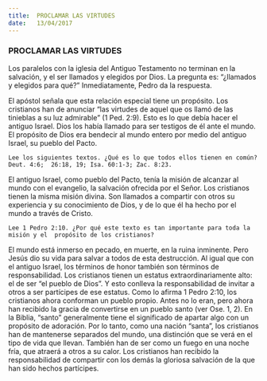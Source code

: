 ```yaml
---
title:  PROCLAMAR LAS VIRTUDES
date:   13/04/2017
---
```


### PROCLAMAR LAS VIRTUDES

Los paralelos con la iglesia del Antiguo Testamento no terminan en la salvación, y el ser llamados y elegidos por   Dios. La pregunta es: “¿llamados y elegidos para qué?” Inmediatamente, Pedro da la respuesta. 

El apóstol señala que esta relación especial tiene un propósito. Los cristianos han de anunciar “las virtudes de   aquel que os llamó de las tinieblas a su luz admirable”  (1 Ped. 2:9). Esto es lo que debía hacer el antiguo Israel.  Dios los había llamado para ser testigos de él ante el mundo. El propósito de Dios era bendecir al mundo entero  por medio del antiguo Israel, su pueblo del Pacto.  

`Lee los siguientes textos. ¿Qué es lo que todos ellos tienen en común? Deut. 4:6;  26:18, 19; Isa. 60:1-3; Zac. 8:23.`

El antiguo Israel, como pueblo del Pacto, tenía la misión de alcanzar al mundo con el evangelio, la salvación   ofrecida por el Señor. Los cristianos tienen la misma misión divina. Son llamados a compartir con otros su   experiencia y su conocimiento de Dios, y de lo que él ha hecho por el mundo a través de Cristo. 

`Lee 1 Pedro 2:10. ¿Por qué este texto es tan importante para toda la misión y el  propósito de los cristianos?`

El mundo está inmerso en pecado, en muerte, en la ruina inminente. Pero Jesús dio su vida para salvar a todos de   esta destrucción. Al igual que con el antiguo Israel, los términos de honor también son términos de  responsabilidad. Los cristianos tienen un estatus extraordinariamente alto: el de ser “el pueblo de Dios”. Y esto  conlleva la responsabilidad de invitar a otros a ser partícipes de ese estatus. Como lo afirma 1 Pedro 2:10, los   cristianos ahora conforman un pueblo propio. Antes no lo eran, pero ahora han recibido la gracia de convertirse en   un pueblo santo (ver Ose. 1, 2). En la Biblia, “santo” generalmente tiene el significado de apartar algo con un   propósito de adoración. Por lo tanto, como una nación “santa”, los cristianos han de mantenerse separados del   mundo, una distinción que se verá en el tipo de vida que llevan. También han de ser como un fuego en una noche   fría, que atraerá a otros a su calor. Los cristianos han recibido la responsabilidad de compartir con los demás la   gloriosa salvación de la que han sido hechos partícipes. 